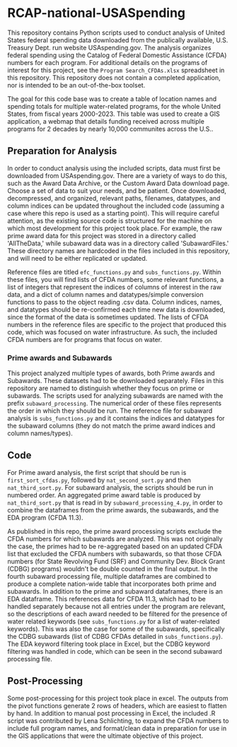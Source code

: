 # RCAP-national-USASpending
This repository contains Python scripts used to conduct analysis of United States federal spending data downloaded from the publically available, U.S. Treasury Dept. run website USAspending.gov.
The analysis organizes federal spending using the Catalog of Federal Domestic Assistance (CFDA) numbers for each program. For additional details on the programs of interest for this project, see the ```Program Search_CFDAs.xlsx``` spreadsheet in this repository. This repository does not contain a completed application, nor is intended to be an out-of-the-box toolset. 

The goal for this code base was to create a table of location names and spending totals for multiple water-related programs, for the whole United States, from fiscal years 2000-2023. This table was used to create a GIS application, a webmap that details funding received across multiple programs for 2 decades by nearly 10,000 communites across the U.S.. 

## Preparation for Analysis
In order to conduct analysis using the included scripts, data must first be downloaded from USAspending.gov. There are a variety of ways to do this, such as the Award Data Archive, or the Custom Award Data download page. Choose a set of data to suit your needs, and be patient. Once downloaded, decompressed, and organized, relevant paths, filenames, datatypes, and column indices can be updated throughout the included code (assuming a case where this repo is used as a starting point). This will require careful attention, as the existing source code is structured for the machine on which most development for this project took place. For example, the raw prime award data for this project was stored in a directory called 'AllTheData,' while subaward data was in a directory called 'SubawardFiles.' These directory names are hardcoded in the files included in this repository, and will need to be either replicated or updated.

Reference files are titled ```efc_functions.py``` and ```subs_functions.py```. Within these files, you will find lists of CFDA numbers, some relevant functions, a list of integers that represent the indices of columns of interest in the raw data, and a dict of column names and datatypes/simple conversion functions to pass to the object reading .csv data. Column indices, names, and datatypes should be re-confirmed each time new data is downloaded, since the format of the data is sometimes updated. The lists of CFDA numbers in the reference files are specific to the project that produced this code, which was focused on water infrastructure. As such, the included CFDA numbers are for programs that focus on water. 

### Prime awards and Subawards
This project analyzed multiple types of awards, both Prime awards and Subawards. These datasets had to be downloaded separately. Files in this repository are named to distinguish whether they focus on prime or subawards. The scripts used for analyzing subawards are named with the prefix ```subaward_processing```. The numerical order of these files represents the order in which they should be run. The reference file for subaward analysis is ```subs_functions.py``` and it contains the indices and datatypes for the subaward columns (they do not match the prime award indices and column names/types).

## Code
For Prime award analysis, the first script that should be run is ```first_sort_cfdas.py```, followed by ```nat_second_sort.py``` and then ```nat_third_sort.py```. For subaward analysis, the scripts should be run in numbered order. An aggregated prime award table is produced by ```nat_third_sort.py``` that is read in by ```subaward_processing_4.py```, in order to combine the dataframes from the prime awards, the subawards, and the EDA program (CFDA 11.3).

As published in this repo, the prime award processing scripts exclude the CFDA numbers for which subawards are analyzed. This was not originally the case, the primes had to be re-aggregated based on an updated CFDA list that excluded the CFDA numbers with subawards, so that those CFDA numbers (for State Revolving Fund (SRF) and Community Dev. Block Grant (CDBG) programs) wouldn't be double counted in the final output.
In the fourth subaward processing file, multiple dataframes are combined to produce a complete nation-wide table that incorporates both prime and subawards. In addition to the prime and subaward dataframes, there is an EDA dataframe. This references data for CFDA 11.3, which had to be handled separately because not all entries under the program are relevant, so the descriptions of each award needed to be filtered for the presence of water related keywords (see ```subs_functions.py``` for a list of water-related keywords). This was also the case for some of the subawards, specifically the CDBG subawards (list of CDBG CFDAs detailed in ```subs_functions.py```). The EDA keyword filtering took place in Excel, but the CDBG keyword filtering was handled in code, which can be seen in the second subaward processing file.

## Post-Processing
Some post-processing for this project took place in excel. The outputs from the pivot functions generate 2 rows of headers, which are easiest to flatten by hand. In addition to manual post processing in Excel, the included .R script was contributed by Lena Schlichting, to expand the CFDA numbers to include full program names, and format/clean data in preparation for use in the GIS applications that were the ultimate objective of this project.

